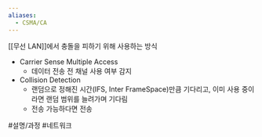```yaml
---
aliases:
  - CSMA/CA
---
```

[[무선 LAN]]에서 충돌을 피하기 위해 사용하는 방식
- Carrier Sense Multiple Access
	- 데이터 전송 전 채널 사용 여부 감지
- Collision Detection
	- 랜덤으로 정해진 시간(IFS, Inter FrameSpace)만큼 기다리고, 이미 사용 중이라면 랜덤 범위를 늘려가며 기다림
	- 전송 가능하다면 전송

#설명/과정 #네트워크 
